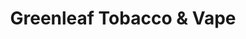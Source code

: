 ---
title: "Greenleaf Tobacco & Vape"
url: /ottumwa/greenleaf-tobacco-and-vape-richmond-ave/
shop: tobacco
---